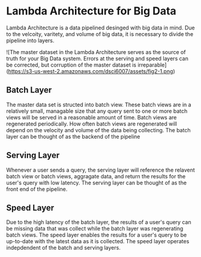 # Lambda Architecture for Big Data

Lambda Architecture is a data pipelined desinged with big data in mind. Due to the velcoity, varitety, and volume of big data,
it is necessary to divide the pipeline into layers. 

![The master dataset in the Lambda Architecture serves as the source of truth for your Big Data system. 
Errors at the serving and speed layers can be corrected, but corruption of the master dataset is irreparable]
(https://s3-us-west-2.amazonaws.com/dsci6007/assets/fig2-1.png)

## Batch Layer 

The master data set is structed into batch view. These batch views are in a relatively small, managable size that any query 
sent to one or more batch views will be served in a reasonable amount of time. Batch views are regenerated periodically. 
How often batch views are regenerated will depend on the velocity and volume of the data being collecting. The batch layer 
can be thought of as the backend of the pipeline

## Serving Layer
Whenever a user sends a query, the serving layer will reference the relavent batch view or batch views, aggragate data, and 
return the results for the user's query with low latency. The serving layer can be thought of as the front end of the pipeline. 

## Speed Layer 
Due to the high latency of the batch layer, the results of a user's query can be missing data that was collect while the 
batch layer was regenerating batch views. The speed layer enables the results for a user's query to be up-to-date 
with the latest data as it is collected. The speed layer operates indepdendent of the batch and serving layers. 
